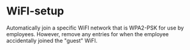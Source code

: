 # WiFI-setup
Automatically join a specific WiFI network that is WPA2-PSK for use by employees.  However, remove any entries for when the employee accidentally joined the "guest" WiFI.
